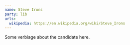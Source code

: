 ```yaml
---
name: Steve Irons
party: lib
urls:
  wikipedia: https://en.wikipedia.org/wiki/Steve_Irons
---
```

Some verbiage about the candidate here.
